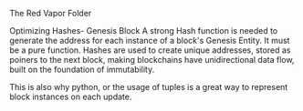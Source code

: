 The Red Vapor Folder

Optimizing Hashes-
Genesis Block
A strong Hash function is needed to generate the address for each instance of a block's Genesis Entity. It must be a pure function. Hashes are used to create unique addresses, stored as poiners to the next block, making blockchains have unidirectional data flow, built on the foundation of immutability. 

This is also why python, or the usage of tuples is a great way to represent block instances on each update. 
